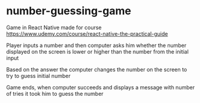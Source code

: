 # number-guessing-game
 Game in React Native made for course https://www.udemy.com/course/react-native-the-practical-guide


Player inputs a number and then computer asks him whether the number displayed on the screen is lower or higher than the number from the initial input

Based on the answer the computer changes the number on the screen to try to guess initial number

Game ends, when computer succeeds and displays a message with number of tries it took him to guess the number
